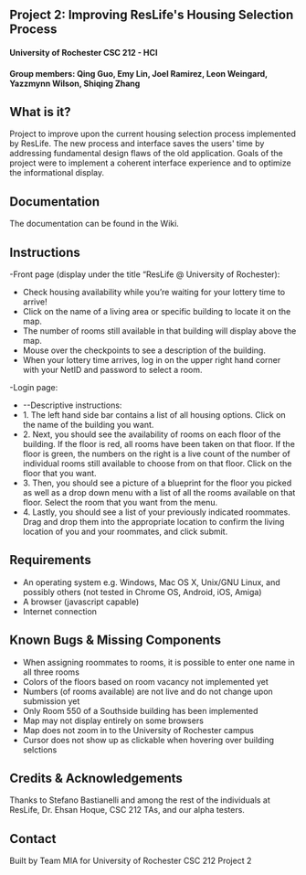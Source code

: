 <h2>Project 2: Improving ResLife's Housing Selection Process</h2>
<h4>University of Rochester CSC 212 - HCI</h4>
<h4>Group members: Qing Guo, Emy Lin, Joel Ramirez, Leon Weingard, Yazzmynn Wilson, Shiqing Zhang</h4>

What is it?
-----------
Project to improve upon the current housing selection process implemented by ResLife.
The new process and interface saves the users' time by addressing fundamental design flaws of the old application. 
Goals of the project were to implement a coherent interface experience and to optimize the informational display.

Documentation
-------------
The documentation can be found in the Wiki.

Instructions
------------

-Front page (display under the title “ResLife @ University of Rochester):
<ul>
<li>Check housing availability while you’re waiting for your lottery time to arrive!</li>
<li>Click on the name of a living area or specific building to locate it on the map.</li>
<li>The number of rooms still available in that building will display above the map. </li>
<li>Mouse over the checkpoints to see a description of the building.</li>
<li>When your lottery time arrives, log in on the upper right hand corner with your NetID and password to select a room.</li>
</ul>

-Login page:
<ul>
<li>--Descriptive instructions:
<li>1. The left hand side bar contains a list of all housing options. Click on the name of the building you want. </li>
<li>2. Next, you should see the availability of rooms on each floor of the building. If the floor is red, all rooms have been taken on that floor. If the floor is green, the numbers on the right is a live count of the number of individual rooms still available to choose from on that floor. Click on the floor that you want.</li>
<li>3. Then, you should see a picture of a blueprint for the floor you picked as well as a drop down menu with a list of all the rooms available on that floor. Select the room that you want from the menu.</li>
<li>4. Lastly, you should see a list of your previously indicated roommates. Drag and drop them into the appropriate location to confirm the living location of you and your roommates, and click submit.</li>
</ul>

Requirements
------------
<ul> 
<li>An operating system e.g. Windows, Mac OS X, Unix/GNU Linux, and possibly others (not tested in Chrome OS, Android, iOS, Amiga) </li>
<li>A browser (javascript capable)</li>
<li>Internet connection</li>
</ul>

Known Bugs & Missing Components
-------------------------------
<ul>
<li>When assigning roommates to rooms, it is possible to enter one name in all three rooms</li>
<li>Colors of the floors based on room vacancy not implemented yet</li>
<li>Numbers (of rooms available) are not live and do not change upon submission yet</li>
<li>Only Room 550 of a Southside building has been implemented</li>
<li>Map may not display entirely on some browsers</li>
<li>Map does not zoom in to the University of Rochester campus</li>
<li>Cursor does not show up as clickable when hovering over building selctions</li>
</ul>

Credits & Acknowledgements
--------------------------
Thanks to Stefano Bastianelli and among the rest of the individuals at ResLife, Dr. Ehsan Hoque, CSC 212 TAs, and our alpha testers.

Contact
-------
Built by Team MIA for University of Rochester CSC 212 Project 2
